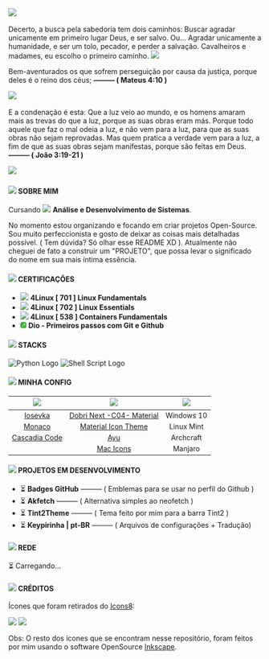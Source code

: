 <img src='https://cdn.discordapp.com/attachments/757631178193764474/1070787193859227708/line.png'>

Decerto, a busca pela sabedoria tem dois caminhos: Buscar agradar unicamente em primeiro lugar Deus, e ser salvo. Ou... Agradar unicamente a humanidade, e ser um tolo, pecador, e perder a salvação. Cavalheiros e madames, eu escolho o primeiro caminho.
<img src='https://cdn.discordapp.com/attachments/757631178193764474/1070787193859227708/line.png'>

<!-- —————— Abrimento dos versículos —————— -->

Bem-aventurados os que sofrem perseguição por causa da justiça, porque deles é o reino dos céus;
<strong> ——— ( Mateus 4:10 ) </strong>

<img src='https://cdn.discordapp.com/attachments/757631178193764474/1070787193859227708/line.png'>


E a condenação é esta: Que a luz veio ao mundo, e os homens amaram mais as trevas do que a luz, porque as suas obras eram más.
Porque todo aquele que faz o mal odeia a luz, e não vem para a luz, para que as suas obras não sejam reprovadas.
Mas quem pratica a verdade vem para a luz, a fim de que as suas obras sejam manifestas, porque são feitas em Deus.
<strong> ——— ( João 3:19-21 ) </strong>



</em> <!-- —————— Fechamento dos versículos —————— -->

<img src='https://cdn.discordapp.com/attachments/757631178193764474/1070787193859227708/line.png'>

<!-- —————— SOBRE MIM —————— -->
#### ![](https://cdn.discordapp.com/attachments/757631178193764474/1070787521161740338/icon-subtopic.png) SOBRE MIM 

Cursando ![](https://cdn.discordapp.com/attachments/757631178193764474/1072989961403506770/graduation.png) **Análise e Desenvolvimento de Sistemas**.

No momento estou organizando e focando em criar projetos Open-Source. Sou muito perfeccionista e gosto de deixar as coisas mais detalhadas possível. ( Tem dúvida? Só olhar esse README XD ). Atualmente não cheguei de fato a construir um "PROJETO", que possa levar o significado do nome em sua mais íntima essência.

<!-- —————— SOBRE MIM —————— -->

<!-- —————— CERTIFICAÇÕES —————— -->

#### ![](https://cdn.discordapp.com/attachments/757631178193764474/1070787521161740338/icon-subtopic.png) CERTIFICAÇÕES

-  ![](https://cdn.discordapp.com/attachments/757631178193764474/1072990432855871550/certificate.png) **4Linux [ 701 ] Linux Fundamentals**
-  ![](https://cdn.discordapp.com/attachments/757631178193764474/1072990432855871550/certificate.png) **4Linux [ 702 ] Linux Essentials**
-  ![](https://cdn.discordapp.com/attachments/757631178193764474/1072990432855871550/certificate.png) **4Linux [ 538 ] Containers Fundamentals**
- <a href="https://github.com/Harlocks/certificates/blob/main/certificates/Dio%20-%20Primeiros%20passos%20com%20Git%20e%20Github.pdf"><img width="12" src="https://raw.githubusercontent.com/Harlocks/design/main/assets/inkscape/buttons/icon-open24x.png"></a> **Dio - Primeiros passos com Git e Github**


<!-- —————— CERTIFICAÇÕES —————— -->


<!-- —————— LINGUAGENS —————— -->
#### ![](https://cdn.discordapp.com/attachments/757631178193764474/1070787521161740338/icon-subtopic.png) STACKS 

![Python Logo](https://cdn.discordapp.com/attachments/569005079932305410/994056796803190844/python.png "Python")
![Shell Script Logo](https://cdn.discordapp.com/attachments/569005079932305410/994058299215462570/shellscript.png "Shell Script")

<!-- —————— LINGUAGENS —————— -->

<!-- —————— CONFIGURAÇÃO —————— -->
#### ![](https://cdn.discordapp.com/attachments/757631178193764474/1070787521161740338/icon-subtopic.png) MINHA CONFIG 


| ![](https://cdn.discordapp.com/attachments/757631178193764474/1078385000350761040/FONTES.png) | ![](https://cdn.discordapp.com/attachments/757631178193764474/1078385861273604216/TEMAS.png) | ![](https://cdn.discordapp.com/attachments/757631178193764474/1078385881527898203/SO.png) |
| :-: | :-: | :-: |
| [Iosevka](https://github.com/be5invis/iosevka)</li> | [Dobri Next -C04- Material](https://marketplace.visualstudio.com/items?itemName=sldobri.bunker) | Windows 10 |
| [Monaco](https://github.com/taodongl/monaco.ttf)</li> | [Material Icon Theme](https://marketplace.visualstudio.com/items?itemName=PKief.material-icon-theme) | Linux Mint |
| [Cascadia Code](https://github.com/microsoft/cascadia-code) | [Ayu](https://marketplace.visualstudio.com/items?itemName=teabyii.ayu) | Archcraft |
| | [Mac Icons](https://marketplace.visualstudio.com/items?itemName=wayou.vscode-icons-mac) | Manjaro | 



<!-- —————— CONFIGURAÇÃO —————— -->

<!-- —————— PROJETOS —————— -->
#### ![](https://cdn.discordapp.com/attachments/757631178193764474/1070787521161740338/icon-subtopic.png) PROJETOS EM DESENVOLVIMENTO

- ⏳ **Badges GitHub** ——— ( Emblemas para se usar no perfil do Github )
- ⏳ **Akfetch** ——— ( Alternativa simples ao neofetch )
- ⏳ **Tint2Theme** ——— ( Tema feito por mim para a barra Tint2 )
- ⏳ **Keypirinha | pt-BR** ——— ( Arquivos de configurações + Tradução)

<!-- —————— PROJETOS —————— -->


<!-- —————— REDE —————— -->
#### ![](https://cdn.discordapp.com/attachments/757631178193764474/1070787521161740338/icon-subtopic.png) REDE 

⏳ Carregando...

<!-- —————— REDE —————— -->

#### ![](https://cdn.discordapp.com/attachments/757631178193764474/1070787521161740338/icon-subtopic.png) CRÉDITOS

Ícones que foram retirados do [Icons8](https://icons8.com.br/):

![](https://cdn.discordapp.com/attachments/757631178193764474/1072989961403506770/graduation.png) ![](https://cdn.discordapp.com/attachments/757631178193764474/1072990432855871550/certificate.png)

Obs: O resto dos ícones que se encontram nesse repositório, foram feitos por mim usando o software OpenSource [Inkscape](https://inkscape.org/pt-br/).
